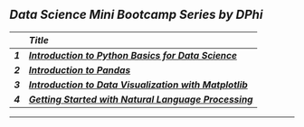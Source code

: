 ## _Data Science Mini Bootcamp Series by DPhi_
||_Title_|
|:--:|:--|
|_**1**_|_**[Introduction to Python Basics for Data Science](FILES/%231%20Python%20Basics)**_|
|_**2**_|_**[Introduction to Pandas](FILES/%232%20Pandas)**_|
|_**3**_|_**[Introduction to Data Visualization with Matplotlib](FILES/%233%20Data%20Visualization)**_|
|_**4**_|_**[Getting Started with Natural Language Processing](FILES/%234%20Natural%20Language%20Processing)**_|
---
